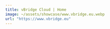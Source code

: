 ```yaml
---
title: vBridge Cloud | Home
image: ~/assets/showcase/www.vbridge.eu.webp
url: "https://www.vbridge.eu"
---
```

